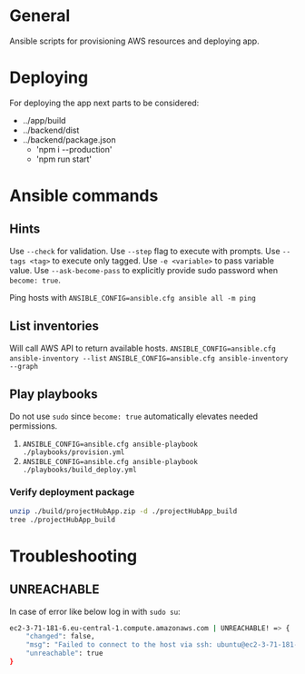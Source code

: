 # General
Ansible scripts for provisioning AWS resources and deploying app.

# Deploying
For deploying the app next parts to be considered:
- ../app/build
- ../backend/dist
- ../backend/package.json
  - 'npm i --production'
  - 'npm run start'

# Ansible commands
## Hints
Use `--check` for validation.
Use `--step` flag to execute with prompts.
Use `--tags <tag>` to execute only tagged.
Use `-e <variable>` to pass variable value.
Use `--ask-become-pass` to explicitly provide sudo password when `become: true`.

Ping hosts with `ANSIBLE_CONFIG=ansible.cfg ansible all -m ping`

## List inventories
Will call AWS API to return available hosts.
`ANSIBLE_CONFIG=ansible.cfg ansible-inventory --list`
`ANSIBLE_CONFIG=ansible.cfg ansible-inventory --graph`

## Play playbooks
Do not use `sudo` since `become: true` automatically elevates needed permissions.
1. `ANSIBLE_CONFIG=ansible.cfg ansible-playbook ./playbooks/provision.yml`
2. `ANSIBLE_CONFIG=ansible.cfg ansible-playbook ./playbooks/build_deploy.yml`

### Verify deployment package
```bash
unzip ./build/projectHubApp.zip -d ./projectHubApp_build
tree ./projectHubApp_build
```


# Troubleshooting

## UNREACHABLE

In case of error like below log in with `sudo su`:
```bash
ec2-3-71-181-6.eu-central-1.compute.amazonaws.com | UNREACHABLE! => {
    "changed": false,
    "msg": "Failed to connect to the host via ssh: ubuntu@ec2-3-71-181-6.eu-central-1.compute.amazonaws.com: Permission denied (publickey).",
    "unreachable": true
}
```